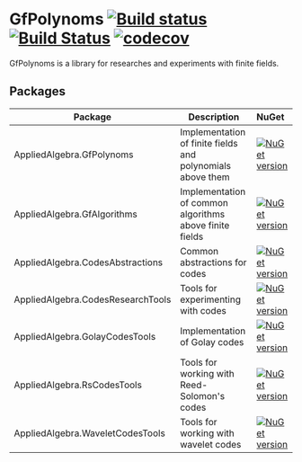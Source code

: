 # GfPolynoms  [![Build status](https://ci.appveyor.com/api/projects/status/ejke99qcyyuqc471/branch/master?svg=true)](https://ci.appveyor.com/project/litichevskiydv/gfpolynoms/branch/master) [![Build Status](https://travis-ci.org/litichevskiydv/GfPolynoms.svg?branch=master)](https://travis-ci.org/litichevskiydv/GfPolynoms) [![codecov](https://codecov.io/gh/litichevskiydv/GfPolynoms/branch/master/graph/badge.svg)](https://codecov.io/gh/litichevskiydv/GfPolynoms)

GfPolynoms is a library for researches and experiments with finite fields.

Packages
---
Package  | Description | NuGet |
--------| -------- | :------------ | 
AppliedAlgebra.GfPolynoms | Implementation of finite fields and polynomials above them | [![NuGet version](https://badge.fury.io/nu/AppliedAlgebra.GfPolynoms.svg)](https://www.nuget.org/packages/AppliedAlgebra.GfPolynoms)
AppliedAlgebra.GfAlgorithms | Implementation of common algorithms above finite fields | [![NuGet version](https://badge.fury.io/nu/AppliedAlgebra.GfAlgorithms.svg)](https://www.nuget.org/packages/AppliedAlgebra.GfAlgorithms)
AppliedAlgebra.CodesAbstractions | Common abstractions for codes | [![NuGet version](https://badge.fury.io/nu/AppliedAlgebra.CodesAbstractions.svg)](https://www.nuget.org/packages/AppliedAlgebra.CodesAbstractions)
AppliedAlgebra.CodesResearchTools | Tools for experimenting with codes | [![NuGet version](https://badge.fury.io/nu/AppliedAlgebra.CodesResearchTools.svg)](https://www.nuget.org/packages/AppliedAlgebra.CodesResearchTools)
AppliedAlgebra.GolayCodesTools | Implementation of Golay codes | [![NuGet version](https://badge.fury.io/nu/AppliedAlgebra.GolayCodesTools.svg)](https://www.nuget.org/packages/AppliedAlgebra.GolayCodesTools)
AppliedAlgebra.RsCodesTools | Tools for working with Reed-Solomon's codes | [![NuGet version](https://badge.fury.io/nu/AppliedAlgebra.RsCodesTools.svg)](https://www.nuget.org/packages/AppliedAlgebra.RsCodesTools)
AppliedAlgebra.WaveletCodesTools | Tools for working with wavelet codes | [![NuGet version](https://badge.fury.io/nu/AppliedAlgebra.WaveletCodesTools.svg)](https://www.nuget.org/packages/AppliedAlgebra.WaveletCodesTools)
